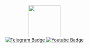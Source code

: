 <div id="header" align="center">
  <img src="https://media.giphy.com/media/ZUcx3Ddc9hlGU/giphy.gif" width="100"/>
</div>

<div id="badges">
</div>
<div id="badges" align="center">
  <a href="https://t.me/xtngmorrow">
    <img src="https://img.shields.io/badge/Telegram-blue?style=for-the-badge&logo=youtube&logoColor=white" alt="Telegram Badge"/>
  </a>
  <a href="https://www.youtube.com/channel/UCf07ttzf6jlKUQs1Vc7mTag">
    <img src="https://img.shields.io/badge/YouTube-red?style=for-the-badge&logo=youtube&logoColor=white" alt="Youtube Badge"/>
  </a>
</div>

<div id="viewprof" align="center">
  <img src="https://komarev.com/ghpvc/?username= your-github-username&style=flat-square&color=blue" alt=""/>
</div>





